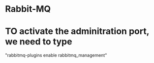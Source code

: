 # Rabbit-MQ


# TO activate the adminitration port, we need to type
"rabbitmq-plugins enable rabbitmq_management"
